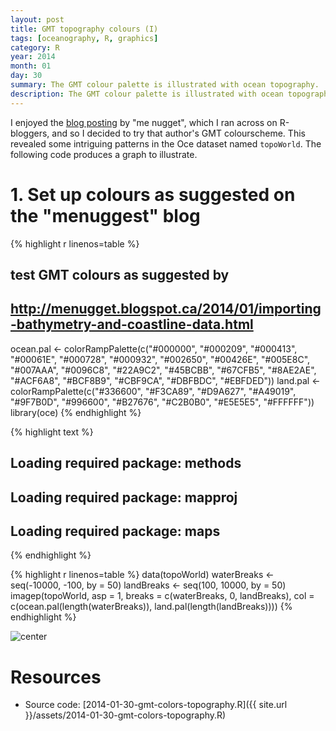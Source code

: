 ```yaml
---
layout: post
title: GMT topography colours (I)
tags: [oceanography, R, graphics]
category: R
year: 2014
month: 01
day: 30
summary: The GMT colour palette is illustrated with ocean topography.
description: The GMT colour palette is illustrated with ocean topography.
---
```


I enjoyed the [blog posting](http://menugget.blogspot.ca/2014/01/importing-bathymetry-and-coastline-data.html) by "me nugget", which I ran across on R-bloggers, and so I decided to try that author's GMT colourscheme.  This revealed some intriguing patterns in the Oce dataset named ``topoWorld``.  The following code produces a graph to illustrate.


# 1. Set up colours as suggested on the "menuggest" blog

{% highlight r linenos=table %}
## test GMT colours as suggested by
## http://menugget.blogspot.ca/2014/01/importing-bathymetry-and-coastline-data.html
ocean.pal <- colorRampPalette(c("#000000", "#000209", "#000413", "#00061E", 
    "#000728", "#000932", "#002650", "#00426E", "#005E8C", "#007AAA", "#0096C8", 
    "#22A9C2", "#45BCBB", "#67CFB5", "#8AE2AE", "#ACF6A8", "#BCF8B9", "#CBF9CA", 
    "#DBFBDC", "#EBFDED"))
land.pal <- colorRampPalette(c("#336600", "#F3CA89", "#D9A627", "#A49019", "#9F7B0D", 
    "#996600", "#B27676", "#C2B0B0", "#E5E5E5", "#FFFFFF"))
library(oce)
{% endhighlight %}



{% highlight text %}
## Loading required package: methods
## Loading required package: mapproj
## Loading required package: maps
{% endhighlight %}



{% highlight r linenos=table %}
data(topoWorld)
waterBreaks <- seq(-10000, -100, by = 50)
landBreaks <- seq(100, 10000, by = 50)
imagep(topoWorld, asp = 1, breaks = c(waterBreaks, 0, landBreaks), col = c(ocean.pal(length(waterBreaks)), 
    land.pal(length(landBreaks))))
{% endhighlight %}

![center](http://dankelley.github.io/figs/2014-01-30-gmt-colors-topography/gmt.png) 



# Resources

* Source code: [2014-01-30-gmt-colors-topography.R]({{ site.url }}/assets/2014-01-30-gmt-colors-topography.R)
